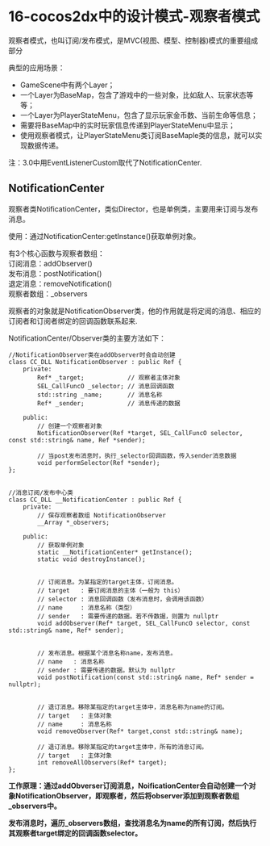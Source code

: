 16-cocos2dx中的设计模式-观察者模式
====

观察者模式，也叫订阅/发布模式，是MVC(视图、模型、控制器)模式的重要组成部分

典型的应用场景：
* GameScene中有两个Layer；
* 一个Layer为BaseMap，包含了游戏中的一些对象，比如敌人、玩家状态等等；
* 一个Layer为PlayerStateMenu，包含了显示玩家金币数、当前生命等信息；
* 需要将BaseMap中的实时玩家信息传递到PlayerStateMenu中显示；
* 使用观察者模式，让PlayerStateMenu类订阅BaseMaple类的信息，就可以实现数据传递。

注：3.0中用EventListenerCustom取代了NotificationCenter.

NotificationCenter
----

观察者类NotificationCenter，类似Director，也是单例类，主要用来订阅与发布消息。

使用：通过NotificationCenter:getInstance()获取单例对象。

有3个核心函数与观察者数组：<br>
订阅消息：addObserver()	<br>
发布消息：postNotification() <br>
退定消息：removeNotification() <br>
观察者数组：_observers <br>

观察者的对象就是NotificationObserver类，他的作用就是将定阅的消息、相应的订阅者和订阅者绑定的回调函数联系起来.

NotificationCenter/Observer类的主要方法如下：

```
//NotificationObserver类在addObserver时会自动创建
class CC_DLL NotificationObserver : public Ref {
    private:
        Ref* _target;            // 观察者主体对象
        SEL_CallFuncO _selector; // 消息回调函数
        std::string _name;       // 消息名称
        Ref* _sender;            // 消息传递的数据
 
    public:
        // 创建一个观察者对象
        NotificationObserver(Ref *target, SEL_CallFuncO selector, const std::string& name, Ref *sender);
 
        // 当post发布消息时，执行_selector回调函数，传入sender消息数据
        void performSelector(Ref *sender);
};
 

//消息订阅/发布中心类
class CC_DLL __NotificationCenter : public Ref {
    private:
        // 保存观察者数组 NotificationObserver
        __Array *_observers;
 
    public:
        // 获取单例对象
        static __NotificationCenter* getInstance();
        static void destroyInstance();
 
 
        // 订阅消息。为某指定的target主体，订阅消息。
        // target   : 要订阅消息的主体（一般为 this）
        // selector : 消息回调函数（发布消息时，会调用该函数）
        // name     : 消息名称（类型）
        // sender   : 需要传递的数据。若不传数据，则置为 nullptr
        void addObserver(Ref* target, SEL_CallFuncO selector, const std::string& name, Ref* sender);
 
 
        // 发布消息。根据某个消息名称name，发布消息。
        // name   : 消息名称
        // sender : 需要传递的数据。默认为 nullptr
        void postNotification(const std::string& name, Ref* sender = nullptr);
 
 
        // 退订消息。移除某指定的target主体中，消息名称为name的订阅。
        // target   : 主体对象
        // name     : 消息名称
        void removeObserver(Ref* target,const std::string& name);
		
        // 退订消息。移除某指定的target主体中，所有的消息订阅。
        // target   : 主体对象
        int removeAllObservers(Ref* target);
};
```

**工作原理：通过addObverser订阅消息，NoificationCenter会自动创建一个对象NotificationObserver，即观察者，然后将observer添加到观察者数组
_observers中。**

**发布消息时，遍历_observers数组，查找消息名为name的所有订阅，然后执行其观察者target绑定的回调函数selector。**
